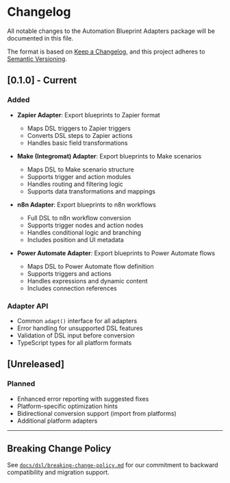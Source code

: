# Changelog

All notable changes to the Automation Blueprint Adapters package will be documented in this file.

The format is based on [Keep a Changelog](https://keepachangelog.com/en/1.0.0/),
and this project adheres to [Semantic Versioning](https://semver.org/spec/v2.0.0.html).

## [0.1.0] - Current

### Added
- **Zapier Adapter**: Export blueprints to Zapier format
  - Maps DSL triggers to Zapier triggers
  - Converts DSL steps to Zapier actions
  - Handles basic field transformations
  
- **Make (Integromat) Adapter**: Export blueprints to Make scenarios
  - Maps DSL to Make scenario structure
  - Supports trigger and action modules
  - Handles routing and filtering logic
  - Supports data transformations and mappings
  
- **n8n Adapter**: Export blueprints to n8n workflows
  - Full DSL to n8n workflow conversion
  - Supports trigger nodes and action nodes
  - Handles conditional logic and branching
  - Includes position and UI metadata
  
- **Power Automate Adapter**: Export blueprints to Power Automate flows
  - Maps DSL to Power Automate flow definition
  - Supports triggers and actions
  - Handles expressions and dynamic content
  - Includes connection references

### Adapter API
- Common `adapt()` interface for all adapters
- Error handling for unsupported DSL features
- Validation of DSL input before conversion
- TypeScript types for all platform formats

## [Unreleased]

### Planned
- Enhanced error reporting with suggested fixes
- Platform-specific optimization hints
- Bidirectional conversion support (import from platforms)
- Additional platform adapters

---

## Breaking Change Policy

See [`docs/dsl/breaking-change-policy.md`](../../docs/dsl/breaking-change-policy.md) for our commitment to backward compatibility and migration support.
